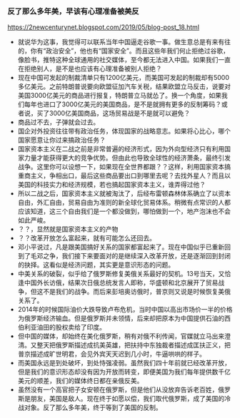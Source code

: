 ### 反了那么多年美，早该有心理准备被美反
https://2newcenturynet.blogspot.com/2019/05/blog-post_18.html
- 就说华为这事，我觉得可以联系当年中国逼走谷歌一事。做生意总是有来有往的，你有“政治安全”，他也有“国家安全”。而且这些年我们何止拒绝过谷歌，像脸书，推特这种全球通用的社交媒体，至今都无法进入中国。如果我们一直在拒绝别人，是不是也应该有心理准备被别人拒绝？
- 现在中国可发起的制裁清单只有1200亿美元，而美国可发起的制裁却有5000多亿美元。之前特朗普说要向欧盟征加汽车关税，结果欧盟立马反击，说要对美国3000亿美元的商品进行报复，特朗普立马就怂了。换一个角度，如果我们每年也进口了3000亿美元的美国商品，是不是就拥有更多的反制筹码？或者说，买了3000亿美国商品，这场贸易战是不是就可以避免？
- 商品过不去，子弹就会过去。
- 国企对外投资往往带有政治任务，体现国家的战略意志。如果将心比心，哪个国家愿意让你过来搞政治任务？
- 国家资本主义在二战之前是非常普遍的经济形式，因为外向型经济只有利用国家力量才能获得更大的竞争优势。但由此也导致全球性的经济萧条，最终引发战争。这里你可以设想一下，如果现在全世界都跟？？这样，利用国家资本搞重商主义，争相出口，最后这些商品要出口到哪里去呢？去找外星人？而且以美国的科技实力和经济规模，若也搞起国家资本主义，谁弄得过他？
- 所以二战之后，国家资本主义就被淘汰了，后经布雷顿森林体系确立了以资本自由，外汇自由，贸易自由为准则的新全球化贸易体系。稍微有点常识的人都应该知道，这三个自由我们是一个都没做到，哪怕做到一个，地产泡沫也不会如此严峻。
- ？？，显然就是国家资本主义的产物
- ？？改革开放怎么富起来，就有可能怎么还回去。
- 邓小平说过，凡是跟美国搞好关系的国家都富起来了。现在中国似乎已重新回到了毛邓之争，我们接下来要面对的是继续深入改革开放，还是逐渐回到封闭的抉择。这看似是经济问题，其实更是意识形态的问题。
- 中美关系的破裂，似乎给了俄罗斯修复美俄关系最好的契机。13号当天，又恰逢中国外长访俄，结果次日俄总统发言人即称，华盛顿和北京展开了贸易战争，但这不是我们的战争。而后来彭培奥访俄时，普京则又说是时候恢复美俄关系了。
- 2014年的时候国际油价大跌导致卢布危机，当时中国以高出市场价一半的价格为俄罗斯经济输血。但是俄罗斯并未领情，后来却把原本为中国提供石油的西伯利亚油田的股权卖给了印度。
- 但中国的媒体，却始终在美化俄罗斯，稍有对俄不利传闻，官媒就立马出来澄清。又整天把俄罗斯描述成抗美英雄，把扶持中东独裁者描述成匡扶正义，把普京描述成旷世明君，会见外宾天天迟到几小时，牛逼哄哄的样子。
- 而美国永远是到处破坏，到处恃强凌弱。虽然我们四十年前就已经改革开放，但是我们的意识形态却没有因为开放而转变，即便美国为我们每年提供数千亿美元的顺差，我们的媒体终日都在亲俄反美。
- 虽然没有一个高官把子女安顿在俄罗斯，但是他们从没放弃告诉老百姓，俄罗斯是朋友，美国是敌人。现在终于如愿以偿，我们取代俄罗斯，成了美国的冷战对象。反了那么多年美，终于等到了美国的反制。